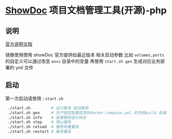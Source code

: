 # [ShowDoc](https://github.com/star7th/showdoc) 项目文档管理工具(开源)-php

## 说明

[官方说明文档](https://www.showdoc.cc/help)

镜像使用使用 showDoc 官方提供给最近版本
相关启动参数 比如 `volumes,ports` 的自定义可以通过改变 `envs` 目录中的变量
再使用 `start.sh gen` 生成对应业务部署的 yml 文件

## 启动

第一次启动请使用 : `start.sh`

```bash
 ./start.sh         # 运行脚本 启动服务
 ./start.sh gen     # 生产固定配置信息的docker-compose.yml 文件到build 目录中
 ./start.sh info    # 查看服务运行状态
 ./start.sh stop    # 停止服务
 ./start.sh reload  # 服务热重重启
 ./start.sh restart # 服务重启
```
